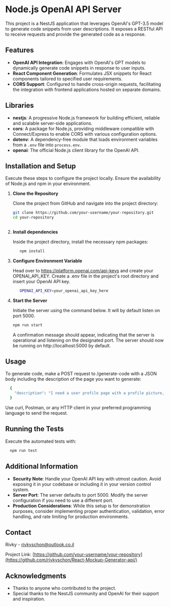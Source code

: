 # Node.js OpenAI API Server

This project is a NestJS application that leverages OpenAI's GPT-3.5 model to generate code snippets from user descriptions. It exposes a RESTful API to receive requests and provide the generated code as a response.

## Features

- **OpenAI API Integration**: Engages with OpenAI's GPT models to dynamically generate code snippets in response to user inputs.
- **React Component Generation**: Formulates JSX snippets for React components tailored to specified user requirements.
- **CORS Support**: Configured to handle cross-origin requests, facilitating the integration with frontend applications hosted on separate domains.

## Libraries

- **nestjs**: A progressive Node.js framework for building efficient, reliable and scalable server-side applications.
- **cors**: A package for Node.js, providing middleware compatible with Connect/Express to enable CORS with various configuration options.
- **dotenv**: A dependency-free module that loads environment variables from a `.env` file into `process.env`.
- **openai**: The official Node.js client library for the OpenAI API.

## Installation and Setup

Execute these steps to configure the project locally. Ensure the availability of Node.js and npm in your environment.

1. **Clone the Repository**

   Clone the project from GitHub and navigate into the project directory:

   ```bash
   git clone https://github.com/your-username/your-repository.git
   cd your-repository
  

2. **Install dependencies**

   Inside the project directory, install the necessary npm packages:
   ```bash
      npm install
   ```

3. **Configure Environment Variable**

   Head over to https://platform.openai.com/api-keys and create your OPENAI_API_KEY.
   Create a .env file in the project's root directory and insert your OpenAI API key.

   ```bash
      OPENAI_API_KEY=your_openai_api_key_here
   ```
   
4. **Start the Server**
   
   Initiate the server using the command below. It will by default listen on port 5000.
   ```bash
   npm run start
   ```
   A confirmation message should appear, indicating that the server is operational and listening on the designated port.
   The server should now be running on http://localhost:5000 by default.
   
## Usage

  To generate code, make a POST request to /generate-code with a JSON body including the description of the page you want to generate:
  ```bash
    {
      "description": "I need a user profile page with a profile picture, user bio, and a 'Follow' button."
    }
```
  Use curl, Postman, or any HTTP client in your preferred programming language to send the request.

## Running the Tests
  Execute the automated tests with:
  ```bash
    npm run test
  ```
    

## Additional Information

- **Security Note**: Handle your OpenAI API key with utmost caution. Avoid exposing it in your codebase or including it in your version control system.
- **Server Port**: The server defaults to port 5000. Modify the server configuration if you need to use a different port.
- **Production Considerations**: While this setup is for demonstration purposes, consider implementing proper authentication, validation, error handling, and rate limiting for production environments.


## Contact

Rivky - [rivkyschon@outlook.co.il](mailto:your-email@example.com)

Project Link: [https://github.com/your-username/your-repository](https://github.com/rivkyschon/React-Mockup-Generator-api/)

## Acknowledgments

  - Thanks to anyone who contributed to the project.
  - Special thanks to the NestJS community and OpenAI for their support and inspiration.




